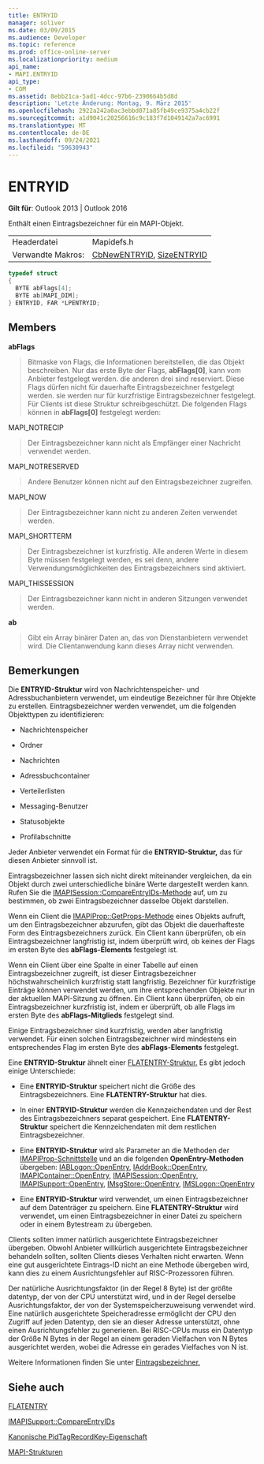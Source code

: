 ```yaml
---
title: ENTRYID
manager: soliver
ms.date: 03/09/2015
ms.audience: Developer
ms.topic: reference
ms.prod: office-online-server
ms.localizationpriority: medium
api_name:
- MAPI.ENTRYID
api_type:
- COM
ms.assetid: 8ebb21ca-5ad1-4dcc-97b6-2390664b5d8d
description: 'Letzte Änderung: Montag, 9. März 2015'
ms.openlocfilehash: 2922a242a0ac3ebbd071a85fb49ce9375a4cb22f
ms.sourcegitcommit: a1d9041c20256616c9c183f7d1049142a7ac6991
ms.translationtype: MT
ms.contentlocale: de-DE
ms.lasthandoff: 09/24/2021
ms.locfileid: "59630943"
---
```

# <a name="entryid"></a>ENTRYID

  
  
**Gilt für**: Outlook 2013 | Outlook 2016 
  
Enthält einen Eintragsbezeichner für ein MAPI-Objekt. 
  
|||
|:-----|:-----|
|Headerdatei  <br/> |Mapidefs.h  <br/> |
|Verwandte Makros:  <br/> |[CbNewENTRYID](cbnewentryid.md), [SizeENTRYID](sizedentryid.md) <br/> |
   
```cpp
typedef struct
{
  BYTE abFlags[4];
  BYTE ab[MAPI_DIM];
} ENTRYID, FAR *LPENTRYID;

```

## <a name="members"></a>Members

 **abFlags**
  
> Bitmaske von Flags, die Informationen bereitstellen, die das Objekt beschreiben. Nur das erste Byte der Flags, **abFlags[0]**, kann vom Anbieter festgelegt werden. die anderen drei sind reserviert. Diese Flags dürfen nicht für dauerhafte Eintragsbezeichner festgelegt werden. sie werden nur für kurzfristige Eintragsbezeichner festgelegt. Für Clients ist diese Struktur schreibgeschützt. Die folgenden Flags können in **abFlags[0]** festgelegt werden:
    
MAPI_NOTRECIP 
  
> Der Eintragsbezeichner kann nicht als Empfänger einer Nachricht verwendet werden.
    
MAPI_NOTRESERVED 
  
> Andere Benutzer können nicht auf den Eintragsbezeichner zugreifen.
    
MAPI_NOW 
  
> Der Eintragsbezeichner kann nicht zu anderen Zeiten verwendet werden.
    
MAPI_SHORTTERM 
  
> Der Eintragsbezeichner ist kurzfristig. Alle anderen Werte in diesem Byte müssen festgelegt werden, es sei denn, andere Verwendungsmöglichkeiten des Eintragsbezeichners sind aktiviert.
    
MAPI_THISSESSION 
  
> Der Eintragsbezeichner kann nicht in anderen Sitzungen verwendet werden.
    
 **ab**
  
> Gibt ein Array binärer Daten an, das von Dienstanbietern verwendet wird. Die Clientanwendung kann dieses Array nicht verwenden.
    
## <a name="remarks"></a>Bemerkungen

Die **ENTRYID-Struktur** wird von Nachrichtenspeicher- und Adressbuchanbietern verwendet, um eindeutige Bezeichner für ihre Objekte zu erstellen. Eintragsbezeichner werden verwendet, um die folgenden Objekttypen zu identifizieren: 
  
- Nachrichtenspeicher
    
- Ordner
    
- Nachrichten
    
- Adressbuchcontainer
    
- Verteilerlisten
    
- Messaging-Benutzer
    
- Statusobjekte
    
- Profilabschnitte
    
Jeder Anbieter verwendet ein Format für die **ENTRYID-Struktur,** das für diesen Anbieter sinnvoll ist. 
  
Eintragsbezeichner lassen sich nicht direkt miteinander vergleichen, da ein Objekt durch zwei unterschiedliche binäre Werte dargestellt werden kann. Rufen Sie die [IMAPISession::CompareEntryIDs-Methode](imapisession-compareentryids.md) auf, um zu bestimmen, ob zwei Eintragsbezeichner dasselbe Objekt darstellen. 
  
Wenn ein Client die [IMAPIProp::GetProps-Methode](imapiprop-getprops.md) eines Objekts aufruft, um den Eintragsbezeichner abzurufen, gibt das Objekt die dauerhafteste Form des Eintragsbezeichners zurück. Ein Client kann überprüfen, ob ein Eintragsbezeichner langfristig ist, indem überprüft wird, ob keines der Flags im ersten Byte des **abFlags-Elements** festgelegt ist. 
  
Wenn ein Client über eine Spalte in einer Tabelle auf einen Eintragsbezeichner zugreift, ist dieser Eintragsbezeichner höchstwahrscheinlich kurzfristig statt langfristig. Bezeichner für kurzfristige Einträge können verwendet werden, um ihre entsprechenden Objekte nur in der aktuellen MAPI-Sitzung zu öffnen. Ein Client kann überprüfen, ob ein Eintragsbezeichner kurzfristig ist, indem er überprüft, ob alle Flags im ersten Byte des **abFlags-Mitglieds** festgelegt sind. 
  
Einige Eintragsbezeichner sind kurzfristig, werden aber langfristig verwendet. Für einen solchen Eintragsbezeichner wird mindestens ein entsprechendes Flag im ersten Byte des **abFlags-Elements** festgelegt. 
  
Eine **ENTRYID-Struktur** ähnelt einer [FLATENTRY-Struktur.](flatentry.md) Es gibt jedoch einige Unterschiede: 
  
- Eine **ENTRYID-Struktur** speichert nicht die Größe des Eintragsbezeichners. Eine **FLATENTRY-Struktur** hat dies. 
    
- In einer **ENTRYID-Struktur** werden die Kennzeichendaten und der Rest des Eintragsbezeichners separat gespeichert. Eine **FLATENTRY-Struktur** speichert die Kennzeichendaten mit dem restlichen Eintragsbezeichner. 
    
- Eine **ENTRYID-Struktur** wird als Parameter an die Methoden der [IMAPIProp-Schnittstelle](imapipropiunknown.md) und an die folgenden **OpenEntry-Methoden** übergeben: [IABLogon::OpenEntry](iablogon-openentry.md), [IAddrBook::OpenEntry](iaddrbook-openentry.md), [IMAPIContainer::OpenEntry](imapicontainer-openentry.md), [IMAPISession::OpenEntry](imapisession-openentry.md), [IMAPISupport::OpenEntry](imapisupport-openentry.md), [IMsgStore::OpenEntry](imsgstore-openentry.md), [IMSLogon::OpenEntry](imslogon-openentry.md)
    
- Eine **ENTRYID-Struktur** wird verwendet, um einen Eintragsbezeichner auf dem Datenträger zu speichern. Eine **FLATENTRY-Struktur** wird verwendet, um einen Eintragsbezeichner in einer Datei zu speichern oder in einem Bytestream zu übergeben. 
    
Clients sollten immer natürlich ausgerichtete Eintragsbezeichner übergeben. Obwohl Anbieter willkürlich ausgerichtete Eintragsbezeichner behandeln sollten, sollten Clients dieses Verhalten nicht erwarten. Wenn eine gut ausgerichtete Eintrags-ID nicht an eine Methode übergeben wird, kann dies zu einem Ausrichtungsfehler auf RISC-Prozessoren führen. 
  
Der natürliche Ausrichtungsfaktor (in der Regel 8 Byte) ist der größte datentyp, der von der CPU unterstützt wird, und in der Regel derselbe Ausrichtungsfaktor, der von der Systemspeicherzuweisung verwendet wird. Eine natürlich ausgerichtete Speicheradresse ermöglicht der CPU den Zugriff auf jeden Datentyp, den sie an dieser Adresse unterstützt, ohne einen Ausrichtungsfehler zu generieren. Bei RISC-CPUs muss ein Datentyp der Größe N Bytes in der Regel an einem geraden Vielfachen von N Bytes ausgerichtet werden, wobei die Adresse ein gerades Vielfaches von N ist.
  
Weitere Informationen finden Sie unter [Eintragsbezeichner.](mapi-entry-identifiers.md) 
  
## <a name="see-also"></a>Siehe auch



[FLATENTRY](flatentry.md)
  
[IMAPISupport::CompareEntryIDs](imapisupport-compareentryids.md)
  
[Kanonische PidTagRecordKey-Eigenschaft](pidtagrecordkey-canonical-property.md)


[MAPI-Strukturen](mapi-structures.md)

